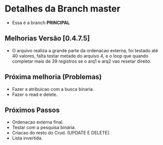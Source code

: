 # Detalhes da Branch master

- Essa é a branch **PRINCIPAL**

## Melhorias Versão [0.4.7.5]

- O arquivo realiza a grande parte da ordenacao externa, foi testado até 40 valores, falta testar metade do arquivo 4, e o loop que quando completar mais de 39 registros se o arq1 e arq2 vao resetar direito.


## Próxima melhoria (Problemas)
- Fazer a atribuicao com a busca binaria.  
- Fazer o read e delete.  

## Próximos Passos

- Ordenacao externa final.  
- Testar com a pesquisa binária.  
- Criacao do resto do Crud. (UPDATE E DELETE).   
- Lista invertida.  
